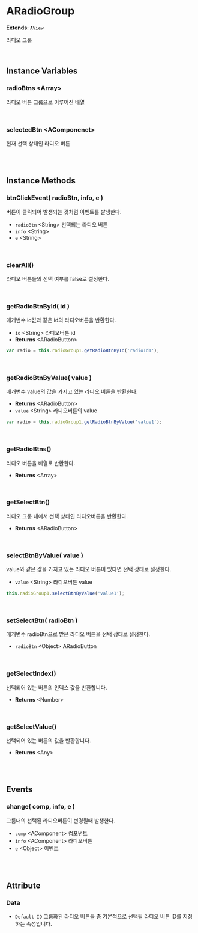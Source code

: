 # ARadioGroup
**Extends**: `AView`

라디오 그룹

<br/>

## Instance Variables

### radioBtns \<Array>

라디오 버튼 그룹으로 이루어진 배열


<br/>

### selectedBtn \<AComponenet>

현재 선택 상태인 라디오 버튼

<br/>
<br/>

## Instance Methods

### btnClickEvent( radioBtn, info, e )

버튼이 클릭되어 발생되는 것처럼 이벤트를 발생한다.

- `radioBtn` \<String> 선택되는 라디오 버튼
- `info` \<String>
- `e` \<String>

<br/>

### clearAll()

라디오 버튼들의 선택 여부를 false로 설정한다.

<br/>

### getRadioBtnById( id )

매개변수 id값과 같은 id의 라디오버튼을 반환한다.

- `id` \<String> 라디오버튼 id
- **Returns** \<ARadioButton>

```js
var radio = this.radioGroup1.getRadioBtnById('radioId1');
```

<br/>

### getRadioBtnByValue( value )

매개변수 value의 값을 가지고 있는 라디오 버튼을 반환한다.

- **Returns** \<ARadioButton>
- `value` \<String> 라디오버튼의 value

```js
var radio = this.radioGroup1.getRadioBtnByValue('value1');
```

<br/>

### getRadioBtns()

라디오 버튼을 배열로 반환한다.

- **Returns** \<Array>

<br/>

### getSelectBtn()

라디오 그룹 내에서 선택 상태인 라디오버튼을 반환한다.

- **Returns** \<ARadioButton>

<br/>

### selectBtnByValue( value )

value와 같은 값을 가지고 있는 라디오 버튼이 있다면 선택 상태로 설정한다.

- `value` \<String> 라디오버튼 value

```js
this.radioGroup1.selectBtnByValue('value1');
```

<br/>

### setSelectBtn( radioBtn )

매개변수 radioBtn으로 받은 라디오 버튼을 선택 상태로 설정한다.

- `radioBtn` \<Object> ARadioButton

<br/>

### getSelectIndex()

선택되어 있는 버튼의 인덱스 값을 반환합니다.

- **Returns** \<Number>

<br/>

### getSelectValue()

선택되어 있는 버튼의 값을 반환합니다.

- **Returns** \<Any>

<br/>
<br/>

## Events

### change( comp, info, e )

그룹내의 선택된 라디오버튼이 변경될때 발생한다.

- `comp` \<AComponent> 컴포넌트
- `info` \<AComponent> 라디오버튼
- `e` \<Object> 이벤트

<br/>
<br/>

## Attribute

### Data  

- `Default ID`  그룹화된 라디오 버튼들 중 기본적으로 선택될 라디오 버튼 ID를 지정하는 속성입니다.  

<br/>
